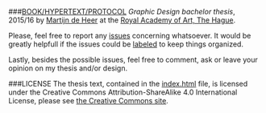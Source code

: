 ###[BOOK/HYPERTEXT/PROTOCOL](http://kabk.github.io/govt-theses-16-martijn-deheer)
*Graphic Design bachelor thesis*, 2015/16
by [Martijn de Heer](http://martijndeheer.nl) at the [Royal Academy of Art, The Hague](http://www.kabk.nl).

Please, feel free to report any [issues](http://) concerning whatsoever. It would be greatly helpfull if the issues could be [labeled](https://github.com/kabk/govt-theses-16-martijn-deheer/labels/content%20%2F%20text%20%2F%20information) to keep things organized. 

Lastly, besides the possible issues, feel free to comment, ask or leave your opinion on my thesis and/or design.

###LICENSE
The thesis text, contained in the [index.html](https://github.com/kabk/govt-theses-16-martijn-deheer/blob/gh-pages/index.html) file, is licensed under the Creative Commons Attribution-ShareAlike 4.0 International License, please see [the Creative Commons site](http://creativecommons.org/licenses/by-sa/4.0/).